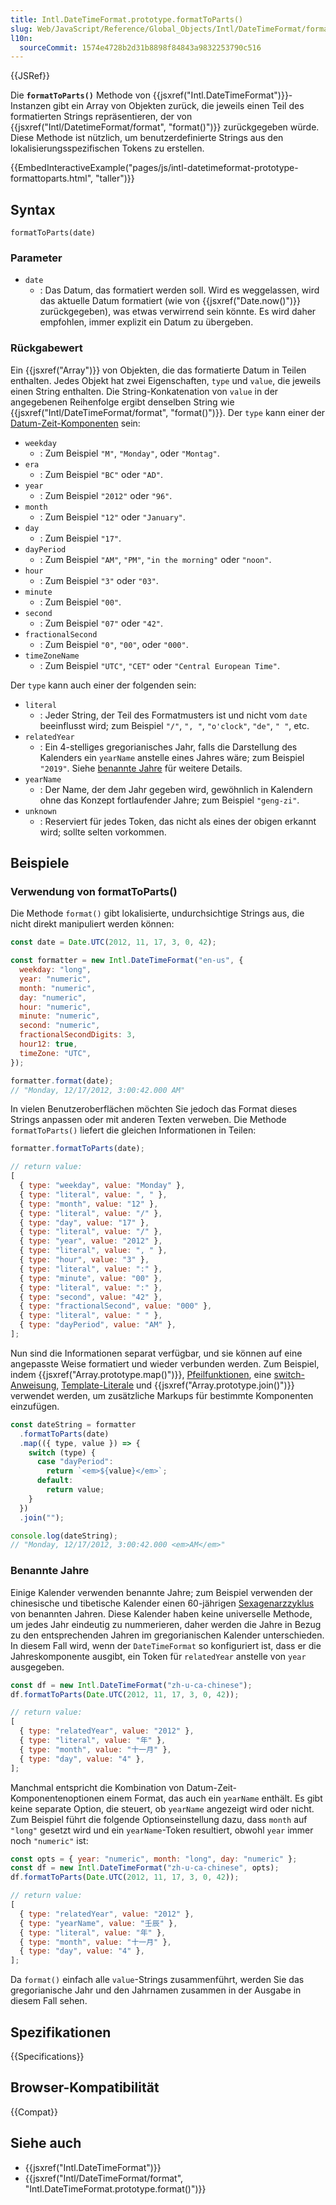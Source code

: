 ```yaml
---
title: Intl.DateTimeFormat.prototype.formatToParts()
slug: Web/JavaScript/Reference/Global_Objects/Intl/DateTimeFormat/formatToParts
l10n:
  sourceCommit: 1574e4728b2d31b8898f84843a9832253790c516
---
```


{{JSRef}}

Die **`formatToParts()`** Methode von {{jsxref("Intl.DateTimeFormat")}}-Instanzen gibt ein Array von Objekten zurück, die jeweils einen Teil des formatierten Strings repräsentieren, der von {{jsxref("Intl/DatetimeFormat/format", "format()")}} zurückgegeben würde. Diese Methode ist nützlich, um benutzerdefinierte Strings aus den lokalisierungsspezifischen Tokens zu erstellen.

{{EmbedInteractiveExample("pages/js/intl-datetimeformat-prototype-formattoparts.html", "taller")}}

## Syntax

```js-nolint
formatToParts(date)
```

### Parameter

- `date`
  - : Das Datum, das formatiert werden soll. Wird es weggelassen, wird das aktuelle Datum formatiert (wie von {{jsxref("Date.now()")}} zurückgegeben), was etwas verwirrend sein könnte. Es wird daher empfohlen, immer explizit ein Datum zu übergeben.

### Rückgabewert

Ein {{jsxref("Array")}} von Objekten, die das formatierte Datum in Teilen enthalten. Jedes Objekt hat zwei Eigenschaften, `type` und `value`, die jeweils einen String enthalten. Die String-Konkatenation von `value` in der angegebenen Reihenfolge ergibt denselben String wie {{jsxref("Intl/DateTimeFormat/format", "format()")}}. Der `type` kann einer der [Datum-Zeit-Komponenten](/de/docs/Web/JavaScript/Reference/Global_Objects/Intl/DateTimeFormat/DateTimeFormat#date-time_component_options) sein:

- `weekday`
  - : Zum Beispiel `"M"`, `"Monday"`, oder `"Montag"`.
- `era`
  - : Zum Beispiel `"BC"` oder `"AD"`.
- `year`
  - : Zum Beispiel `"2012"` oder `"96"`.
- `month`
  - : Zum Beispiel `"12"` oder `"January"`.
- `day`
  - : Zum Beispiel `"17"`.
- `dayPeriod`
  - : Zum Beispiel `"AM"`, `"PM"`, `"in the morning"` oder `"noon"`.
- `hour`
  - : Zum Beispiel `"3"` oder `"03"`.
- `minute`
  - : Zum Beispiel `"00"`.
- `second`
  - : Zum Beispiel `"07"` oder `"42"`.
- `fractionalSecond`
  - : Zum Beispiel `"0"`, `"00"`, oder `"000"`.
- `timeZoneName`
  - : Zum Beispiel `"UTC"`, `"CET"` oder `"Central European Time"`.

Der `type` kann auch einer der folgenden sein:

- `literal`
  - : Jeder String, der Teil des Formatmusters ist und nicht vom `date` beeinflusst wird; zum Beispiel `"/"`, `", "`, `"o'clock"`, `"de"`, `" "`, etc.
- `relatedYear`
  - : Ein 4-stelliges gregorianisches Jahr, falls die Darstellung des Kalenders ein `yearName` anstelle eines Jahres wäre; zum Beispiel `"2019"`. Siehe [benannte Jahre](#benannte_jahre) für weitere Details.
- `yearName`
  - : Der Name, der dem Jahr gegeben wird, gewöhnlich in Kalendern ohne das Konzept fortlaufender Jahre; zum Beispiel `"geng-zi"`.
- `unknown`
  - : Reserviert für jedes Token, das nicht als eines der obigen erkannt wird; sollte selten vorkommen.

## Beispiele

### Verwendung von formatToParts()

Die Methode `format()` gibt lokalisierte, undurchsichtige Strings aus, die nicht direkt manipuliert werden können:

```js
const date = Date.UTC(2012, 11, 17, 3, 0, 42);

const formatter = new Intl.DateTimeFormat("en-us", {
  weekday: "long",
  year: "numeric",
  month: "numeric",
  day: "numeric",
  hour: "numeric",
  minute: "numeric",
  second: "numeric",
  fractionalSecondDigits: 3,
  hour12: true,
  timeZone: "UTC",
});

formatter.format(date);
// "Monday, 12/17/2012, 3:00:42.000 AM"
```

In vielen Benutzeroberflächen möchten Sie jedoch das Format dieses Strings anpassen oder mit anderen Texten verweben. Die Methode `formatToParts()` liefert die gleichen Informationen in Teilen:

```js
formatter.formatToParts(date);

// return value:
[
  { type: "weekday", value: "Monday" },
  { type: "literal", value: ", " },
  { type: "month", value: "12" },
  { type: "literal", value: "/" },
  { type: "day", value: "17" },
  { type: "literal", value: "/" },
  { type: "year", value: "2012" },
  { type: "literal", value: ", " },
  { type: "hour", value: "3" },
  { type: "literal", value: ":" },
  { type: "minute", value: "00" },
  { type: "literal", value: ":" },
  { type: "second", value: "42" },
  { type: "fractionalSecond", value: "000" },
  { type: "literal", value: " " },
  { type: "dayPeriod", value: "AM" },
];
```

Nun sind die Informationen separat verfügbar, und sie können auf eine angepasste Weise formatiert und wieder verbunden werden. Zum Beispiel, indem {{jsxref("Array.prototype.map()")}}, [Pfeilfunktionen](/de/docs/Web/JavaScript/Reference/Functions/Arrow_functions), eine [switch-Anweisung](/de/docs/Web/JavaScript/Reference/Statements/switch), [Template-Literale](/de/docs/Web/JavaScript/Reference/Template_literals) und {{jsxref("Array.prototype.join()")}} verwendet werden, um zusätzliche Markups für bestimmte Komponenten einzufügen.

```js
const dateString = formatter
  .formatToParts(date)
  .map(({ type, value }) => {
    switch (type) {
      case "dayPeriod":
        return `<em>${value}</em>`;
      default:
        return value;
    }
  })
  .join("");

console.log(dateString);
// "Monday, 12/17/2012, 3:00:42.000 <em>AM</em>"
```

### Benannte Jahre

Einige Kalender verwenden benannte Jahre; zum Beispiel verwenden der chinesische und tibetische Kalender einen 60-jährigen [Sexagenarzzyklus](https://en.wikipedia.org/wiki/Sexagenary_cycle) von benannten Jahren. Diese Kalender haben keine universelle Methode, um jedes Jahr eindeutig zu nummerieren, daher werden die Jahre in Bezug zu den entsprechenden Jahren im gregorianischen Kalender unterschieden. In diesem Fall wird, wenn der `DateTimeFormat` so konfiguriert ist, dass er die Jahreskomponente ausgibt, ein Token für `relatedYear` anstelle von `year` ausgegeben.

```js
const df = new Intl.DateTimeFormat("zh-u-ca-chinese");
df.formatToParts(Date.UTC(2012, 11, 17, 3, 0, 42));

// return value:
[
  { type: "relatedYear", value: "2012" },
  { type: "literal", value: "年" },
  { type: "month", value: "十一月" },
  { type: "day", value: "4" },
];
```

Manchmal entspricht die Kombination von Datum-Zeit-Komponentenoptionen einem Format, das auch ein `yearName` enthält. Es gibt keine separate Option, die steuert, ob `yearName` angezeigt wird oder nicht. Zum Beispiel führt die folgende Optionseinstellung dazu, dass `month` auf `"long"` gesetzt wird und ein `yearName`-Token resultiert, obwohl `year` immer noch `"numeric"` ist:

```js
const opts = { year: "numeric", month: "long", day: "numeric" };
const df = new Intl.DateTimeFormat("zh-u-ca-chinese", opts);
df.formatToParts(Date.UTC(2012, 11, 17, 3, 0, 42));

// return value:
[
  { type: "relatedYear", value: "2012" },
  { type: "yearName", value: "壬辰" },
  { type: "literal", value: "年" },
  { type: "month", value: "十一月" },
  { type: "day", value: "4" },
];
```

Da `format()` einfach alle `value`-Strings zusammenführt, werden Sie das gregorianische Jahr und den Jahrnamen zusammen in der Ausgabe in diesem Fall sehen.

## Spezifikationen

{{Specifications}}

## Browser-Kompatibilität

{{Compat}}

## Siehe auch

- {{jsxref("Intl.DateTimeFormat")}}
- {{jsxref("Intl/DateTimeFormat/format", "Intl.DateTimeFormat.prototype.format()")}}
